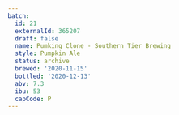 ```yaml
---
batch:
  id: 21
  externalId: 365207
  draft: false
  name: Pumking Clone - Southern Tier Brewing
  style: Pumpkin Ale
  status: archive
  brewed: '2020-11-15'
  bottled: '2020-12-13'
  abv: 7.3
  ibu: 53
  capCode: P
---
```

